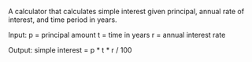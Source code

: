 A calculator that calculates simple interest given principal, annual rate of interest, and time period in years.

Input:
   p = principal amount
   t = time in years
   r = annual interest rate

Output:
   simple interest = p * t * r / 100
